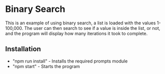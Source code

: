 # Binary Search 
This is an example of using binary search, a list is loaded with the values 1-100,000. The user can then search to see if a value is inside the list, or not, and the program will display how many iterations it took to complete. 

## Installation

- "npm run install" - Installs the required prompts module
- "npm start" - Starts the program